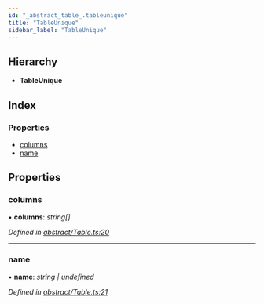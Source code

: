 ```yaml
---
id: "_abstract_table_.tableunique"
title: "TableUnique"
sidebar_label: "TableUnique"
---
```


## Hierarchy

* **TableUnique**

## Index

### Properties

* [columns](_abstract_table_.tableunique.md#columns)
* [name](_abstract_table_.tableunique.md#name)

## Properties

###  columns

• **columns**: *string[]*

*Defined in [abstract/Table.ts:20](https://github.com/aerogear/graphback/blob/b39280e7/packages/graphql-migrations/src/abstract/Table.ts#L20)*

___

###  name

• **name**: *string | undefined*

*Defined in [abstract/Table.ts:21](https://github.com/aerogear/graphback/blob/b39280e7/packages/graphql-migrations/src/abstract/Table.ts#L21)*
